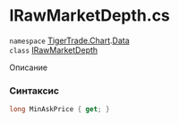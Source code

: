 
# IRawMarketDepth.cs
`namespace` [TigerTrade.Chart](../../TigerTrade.Chart.md).[Data](../../TigerTrade.Chart/Data.md)  
    `class` [IRawMarketDepth](../../IRawMarketDepth.cs.md)

Описание

### Синтаксис
```csharp
long MinAskPrice { get; }
```

